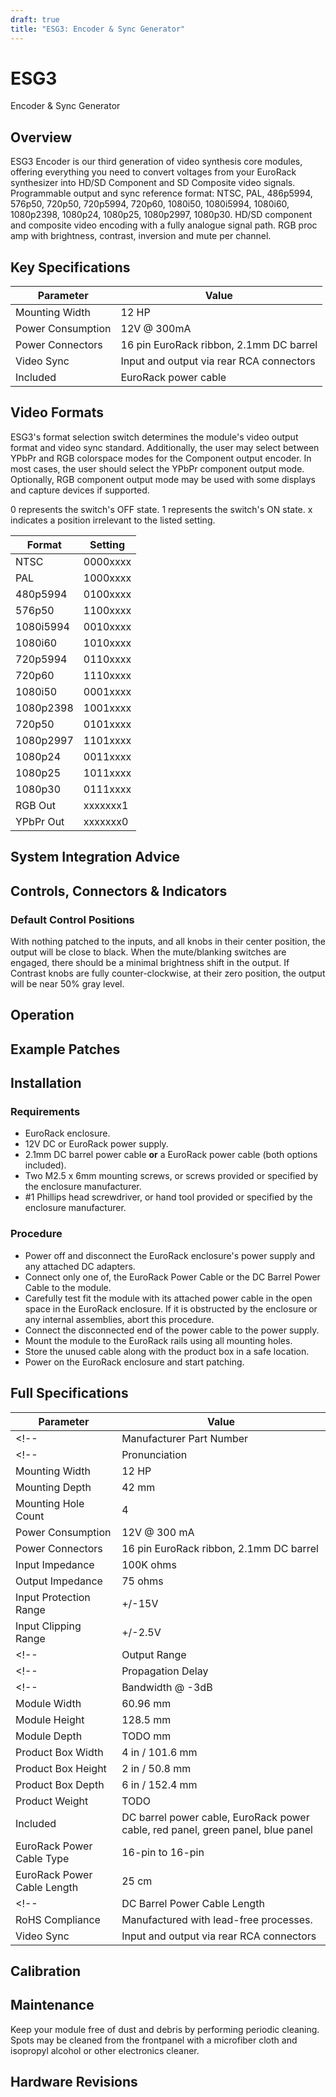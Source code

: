 ```yaml
---
draft: true
title: "ESG3: Encoder & Sync Generator"
---
```


# ESG3
<span class="head2_nolink">Encoder & Sync Generator</span>

## Overview

ESG3 Encoder is our third generation of video synthesis core modules, offering everything you need to convert voltages from your EuroRack synthesizer into HD/SD Component and SD Composite video signals. Programmable output and sync reference format: NTSC, PAL, 486p5994, 576p50, 720p50, 720p5994, 720p60, 1080i50, 1080i5994, 1080i60, 1080p2398, 1080p24, 1080p25, 1080p2997, 1080p30. HD/SD component and composite video encoding with a fully analogue signal path. RGB proc amp with brightness, contrast, inversion and mute per channel.

## Key Specifications

| Parameter         | Value                                    |
| ----------------- | ---------------------------------------- |
| Mounting Width    | 12 HP                                    |
| Power Consumption | 12V @ 300mA                              |
| Power Connectors  | 16 pin EuroRack ribbon, 2.1mm DC barrel  |
| Video Sync        | Input and output via rear RCA connectors |
| Included          | EuroRack power cable                     |


## Video Formats

ESG3's format selection switch determines the module's video output format and video sync standard. Additionally, the user may select between YPbPr and RGB colorspace modes for the Component output encoder. In most cases, the user should select the YPbPr component output mode. Optionally, RGB component output mode may be used with some displays and capture devices if supported.

0 represents the switch's OFF state. 1 represents the switch's ON state. x indicates a position irrelevant to the listed setting.

| Format	      | Setting     |
|--------------|-------------|
| NTSC	        | 0000xxxx    |
| PAL	         | 1000xxxx    |
| 480p5994	    | 0100xxxx    |
| 576p50	      | 1100xxxx    |
| 1080i5994    |	0010xxxx    |
| 1080i60	     | 1010xxxx    |
| 720p5994     |	0110xxxx    |
| 720p60	      | 1110xxxx    |
| 1080i50	     | 0001xxxx    |
| 1080p2398    |	1001xxxx    |
| 720p50	      | 0101xxxx    |
| 1080p2997	   | 1101xxxx    |
| 1080p24	     | 0011xxxx    |
| 1080p25	     | 1011xxxx    |
| 1080p30	     | 0111xxxx    |
| RGB Out	     | xxxxxxx1    |
| YPbPr Out	   | xxxxxxx0    |

## System Integration Advice

## Controls, Connectors & Indicators

### Default Control Positions

With nothing patched to the inputs, and all knobs in their center position, the output will be close to black. When the mute/blanking switches are engaged, there should be a minimal brightness shift in the output. If Contrast knobs are fully counter-clockwise, at their zero position, the output will be near 50% gray level.

## Operation


## Example Patches


## Installation

<!-- Discuss differences between 10 and 16 pin connectors -->
<!-- Something about making sure all screws have been removed from the intended mounting location. -->

### Requirements

* EuroRack enclosure.
* 12V DC or EuroRack power supply.
* 2.1mm DC barrel power cable **or** a EuroRack power cable (both options included).
* Two M2.5 x 6mm mounting screws, or screws provided or specified by the enclosure manufacturer.
* #1 Phillips head screwdriver, or hand tool provided or specified by the enclosure manufacturer.

### Procedure

* Power off and disconnect the EuroRack enclosure's power supply and any attached DC adapters.
* Connect only one of, the EuroRack Power Cable or the DC Barrel Power Cable to the module. 
* Carefully test fit the module with its attached power cable in the open space in the EuroRack enclosure. If it is obstructed by the enclosure or any internal assemblies, abort this procedure.
* Connect the disconnected end of the power cable to the power supply.
* Mount the module to the EuroRack rails using all mounting holes.
* Store the unused cable along with the product box in a safe location. 
* Power on the EuroRack enclosure and start patching.

## Full Specifications

| Parameter                    | Value                                                                           |
| ---------------------------- | ------------------------------------------------------------------------------- |
<!-- | Manufacturer Part Number     | 950065                                                                          | -->
<!-- | Pronunciation                | [piː ɡəʊ](/mp3/modules/pgo/pgo-pronunciation.mp3)                               | -->
| Mounting Width               | 12 HP                                                                            |
| Mounting Depth               | 42 mm                                                                         |
| Mounting Hole Count          | 4                                                                               |
| Power Consumption            | 12V @ 300 mA                                                                     |
| Power Connectors             | 16 pin EuroRack ribbon, 2.1mm DC barrel                                         |
| Input Impedance              | 100K ohms                                                                         |
| Output Impedance             | 75 ohms                                                                         |
| Input Protection Range       | +/-15V                                                                          |
| Input Clipping Range         | +/-2.5V                                                                         |
<!-- | Output Range                 | +/-2.5V                                                                         | -->
<!-- | Propagation Delay            | TODO                                                                            | -->
<!-- | Bandwidth @ -3dB             | TODO                                                                            | -->
| Module Width                 | 60.96 mm                                                                        |
| Module Height                | 128.5 mm                                                                        |
| Module Depth                 | TODO mm                                                                         |
| Product Box Width            | 4 in / 101.6 mm                                                                 |
| Product Box Height           | 2 in / 50.8 mm                                                                  |
| Product Box Depth            | 6 in / 152.4 mm                                                                 |
| Product Weight               | TODO                                                                            |
| Included                     | DC barrel power cable, EuroRack power cable, red panel, green panel, blue panel |
| EuroRack Power Cable Type    | 16-pin to 16-pin                                                                |
| EuroRack Power Cable Length  | 25 cm                                                                           |
<!-- | DC Barrel Power Cable Length | 25 cm                                                                           | -->
| RoHS Compliance              | Manufactured with lead-free processes.                                          |
| Video Sync                   | Input and output via rear RCA connectors                                                                            | 

## Calibration

<!-- Explanation of trim pots and calibration procedure -->

## Maintenance

Keep your module free of dust and debris by performing periodic cleaning. Spots may be cleaned from the frontpanel with a microfiber cloth and isopropyl alcohol or other electronics cleaner.

<!-- ## Troubleshooting -->

## Hardware Revisions

<!-- The hardware revision code is printed on the circuit board visible from the rear of the module. -->
